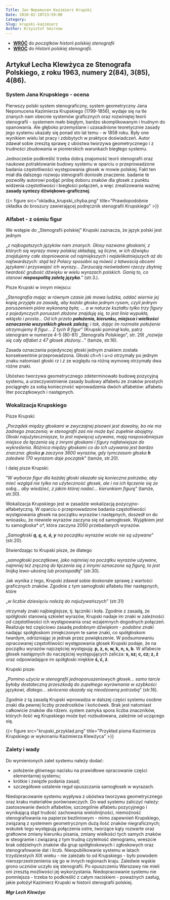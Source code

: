 ```yaml
---
Title: Jan Nepomucen Kazimierz Krupski
Date: 2010-02-10T23:59:00
Category: 
Slug: krupski-kazimierz
Author: Krzysztof Smirnow
---
```


- [**WRÓĆ**]({filename}HistoriaPolska.Poczatki.md) do *początków historii polskiej stenografii*
- [**WRÓĆ**]({filename}../HistoriaPolska.md)
do *Historii polskiej stenografii*.




## Artykuł Lecha Klewżyca ze **Stenografa Polskiego**, z roku 1963, numery 2(84), 3(85), 4(86).




### System Jana Krupskiego - ocena 



Pierwszy polski system stenograficzny, system geometryczny Jana
Nepomucena Kazimierza Krupskiego (1799-1856), wydaje się na tle znanych
nam obecnie systemów graficznych oraz rozwiniętej teorii stenografii -
systemem mało biegłym, bardzo skomplikowanym i trudnym do opanowania.
Ale głęboko przemyślane i uzasadnione teoretycznie zasady jego systemu
ukazały się ponad sto lat temu - w 1858 roku. Były one wynikiem wielu
lat pracy i zdobytych w praktyce doświadczeń. Autor zdawał sobie zresztą
sprawę z ubóstwa tworzywa geometrycznego i z trudności zbudowania w
pionierskich warunkach biegłego systemu.

Jednocześie podkreślić trzeba dobrą znajomość teorii stenografii oraz
naukowe potraktowanie budowy systemu w oparciu o przeprowadzone badania
częstotliwości występowania głosek w mowie polskiej. Fakt ten miał dla
dalszego rozwoju stenografii doniosłe znaczenie. badanie te pozwoliły
autorowi podjąć próbę doboru znaków dla głosek z punktu widzenia
częstotliwości i biegłości połączeń, a więc zrealizowania ważnej
**zasady syntezy dźwiękowo-graficznej**.

<!-- figure shortcode -->
{{< figure src="okladka_krupski_chyba.png" title="Prawdopodobnie okładka do broszury zawierającej podręcznik stenografii Krupskiego" >}}


### Alfabet - z ośmiu figur



We wstępie do „Stenografii polskiej” Krupski zaznacza, że język polski
jest jednym 

„*z najbogatszych języków nam znanych. Głosy nazwane głoskami, z których się wyrazy mowy polskiej składają, są liczne, w ich dźwięku znajdujemy całe stopniowanie od najmiększych i najdelikatniejszych aż do najtwardszych: stąd też Polacy sposobni są mówić z łatwością obcemi językami i przyswajać ich wyrazy… Zarzucają nieświadomi rzeczy zbytnią twardość grubość dżwięku w wielu wyrazach polskich. Ganią to, co stanowi **niepospolitą zaletę języka**.*” (str.3.).

Pisze Krupski w innym miejscu:

„*Stenografia mając w równym czasie jak mowa ludzka, oddać wiernie jej kopię przyjęła za zasadę, aby każda głoska jednym rysem, czyli jednym poruszeniem pióra wykonaną była; … a w naturze kształtu tylko trzy figury z pojedynczych poruszeń złożone znajduję się, to jest linia wypukła, wklęsła i prosta… Od ich przeto **położenia, kierunku, miejsca i wielkości oznaczenia wszystkich głosek zależą;** i tak, dając im rozmaite położenie otrzymujemy 8 figur… Z tych 8 figur*” 
(Krupski pominął koło, patrz stenogram w numerze 4-5 (80-81) „Stenografa Polskiego”, str. 29) „*rozwija się cały alfabet z 47 głosek złożony…*” (tamże, str.16).

Zasada oznaczania pojedynczej głoski jednym znakiem została
konsekwentnie przeprowadzona. Głoski *ch=h* i *u=ó* otrzymały po jednym
znaku natomiast głoski *rz* i *ż* ze względu na różną wymowę otrzymały
dwa różne znaki.

Ubóstwo tworzywa geometrycznego zdeterminowało budowę pozycyjną systemu,
a urzeczywistnienie zasady budowy alfabetu ze znaków prostych pociągnęło
za sobą konieczność wprowadzenia dwóch alfabetów: alfabetu liter
początkowych i następnych.



### Wokalizacja Krupskiego



Pisze Krupski: 

„*Porządek między głoskami w zwyczajnej pisowni jest dowolny, bo nie ma żadnego znaczenia; w stenografii zaś nie może być zupełnie obojętny. Głoski najużyteczniejsze, to jest najwięcej używane, mają nasposobniejsze miejsce do łączenia się z innymi głoskami i figury najłatwiejsze do wykreślenia. Różnica między głoskami co do ich używania jest bardzo znaczna: głoska **p** zaczyna 3600 wyrazów, gdy tymczasem głoska **h** zaledwie 170 wyrazom daje początek*” (tamże, str.20). 

I dalej pisze Krupski: 
 
”*W wyborze figur dla każdej głoski okazała się konieczna potrzeba, aby mieć wzgląd nie tylko na użyteczność głosek, ale i na ich łączenie się ze sobą… aby wiedzieć, z jakim której nadać… kierunkiem figurę*” (tamże, str.30). 

Wokalizacja Krupskiego jest w
zasadzie wokalizacją pozycyjno-alfabetyczną. W oparciu o przeprowadzone
badania częstotliwości występowania głosek na początku wyrazów i
następnych, doszedł on do wnioasku, że niewiele wyrazów zaczyna się od
samogłosek. Wyjątkiem jest tu samogłoska* o*, która zaczyna 2050
przebadanych wyrazów. 

„*Samogłoski **ą, ę, e, ó, y** na początku wyrazów wcale nie są używane*” (str.20). 

Stwierdzając to Krupski pisze, że
dlatego 

„*samogłoski początkowe, jako najmniej na początku wyrazów używane, najmniej też zręczną do łączenia się z innymi oznaczone są figurą, to jest linijką lewo-ukośną lub prostopadłą*” (str.30). 

Jak
wynika z tego, Krupski zdawał sobie doskonale sprawę z wartości
graficznych znaków. Zgodnie z tym samogłoski alfabetu liter następnych,
które 

„*w liczbie dziesięciu należą do najużywańszych*” (str.31)


otrzymały znaki najbieglejsze, tj. łączniki i koła. Zgodnie z zasadą, że
spółgłoski stanowią szkielet wyrazów, Krupski nadaje im znaki w
zależności od częstotliwości ich występowania oraz wzajemnych dogodnych
połączeń. Realizuje też częściowo zasadę *podobnym dźwiękom - podobne znaki* nadając spółgłoskom zmiękczonym te same znaki, co spółgłoskom twardym, odrózniając je jednak przez powiększenie. W podsumowaniu opracowanej częstotliwości występowania głosek Krupski podaje, że na początku wyrazów najczęściej występują: **p, z, o, w, k, n, s, b**. W alfabecie głosek następnych do naczęściej występujących zalicza: **s, sz; c, cz; z, ż** oraz odpowiadające im spółgłoski miękkie **ś, ć, ź**.

Krupski pisze: 

„*Pomimo użycia w stenografii jednoporuszeniowych głosek… samo tarcie byłoby dostateczną przeszkodą do zupełnego wyrównania w szybkości językowi, dlatego… skrócenia okazały się nieodzowną potrzebą*” (str.16). 

Zgodnie z tą zasadą Krupski wprowadza w dalszej
części systemu osobne znaki dla pewnej liczby przedrostków i końcówek.
Brak jest natomiast całkowicie znaków dla rdzeni. system zamyka spora
liczba znaczników, których ilość wg Krupskiego może być rozbudowana,
zależnie od uczącego się. 

<!-- obrazek w hugo shortcode 'figure' -->
{{< figure src="krupski_przyklad.png" title="Przykład pisma Kazimierza Krupskiego w wykonaniu Kazimierza Klewżyca" >}}



### Zalety i wady

Do wymienionych zalet
systemu należy dodać: 

- położenie głównego nacisku na prawidłowe opracowanie części elementarnej systemu; 
- krótkie i zwięzłe podania zasad; 
- szczegółowe ustalenie reguł opuszczania samogłosek w wyrazach.

Niedopracowanie systemu wypływa z ubóstwa tworzywa geometrycznego oraz
kraku materiałów porównawczych. Do wad systemu zaliczyć należy:
zastosowanie dwóch alfabetów, szczególnie alfabetu pozycyjnego i
wynikającą stąd trudość zachowania wielolinijności, niemożność
stenografowania na papierze bezliniowym - mimo zapewnień Krupskiego,
związaną z systemem geometrycznym dużą ilość znaków niegraficznych;
wskutek tego występują połączenia ostre, tworzące kąty rozwarte oraz
grałtowne zmiany kierunku pisania, zmiany wielkości tych samych znaków w
steogramie i związaną z tym trudną czytelność stenogramu, wreszcie brak
oddzielnych znaków dla grup spółgłoskowych i zgłoskowych oraz
stenografowanie dat i liczb. Nieopublikowanie systemu w latach
trzydziestych XIX wieku - nie zależało to od Krupskiego - było powodem
nierozprzestrzenienia się go w innych regionach kraju. Zaledwie wąskie
grono uczniów uczyło się stenografii. Po opuszczeniu Warszawy nie mieli
oni zresztą możliwości jej wykorzystania. Niedopracowanie systemu nie
pomniejsza - trzeba to podkreślić z całym naciskiem - poważnych zasług,
jakie położył Kazimierz Krupski w historii stenografii polskiej.

***Mgr Lech Klewżyc***

